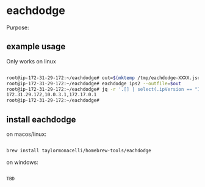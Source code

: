 # eachdodge

Purpose:


## example usage

Only works on linux

```bash

root@ip-172-31-29-172:~/eachdodge# out=$(mktemp /tmp/eachdodge-XXXX.json)
root@ip-172-31-29-172:~/eachdodge# eachdodge ips2 --outfile=$out
root@ip-172-31-29-172:~/eachdodge# jq -r '.[] | select(.ipVersion == "IPv4" and .interface != "lo" and .isInterface == true) | .ip' $out | jq -R . | jq -s 'join(",")' | tr -d '"'
172.31.29.172,10.0.3.1,172.17.0.1
root@ip-172-31-29-172:~/eachdodge#

```

## install eachdodge


on macos/linux:
```bash

brew install taylormonacelli/homebrew-tools/eachdodge

```


on windows:

```powershell

TBD

```
